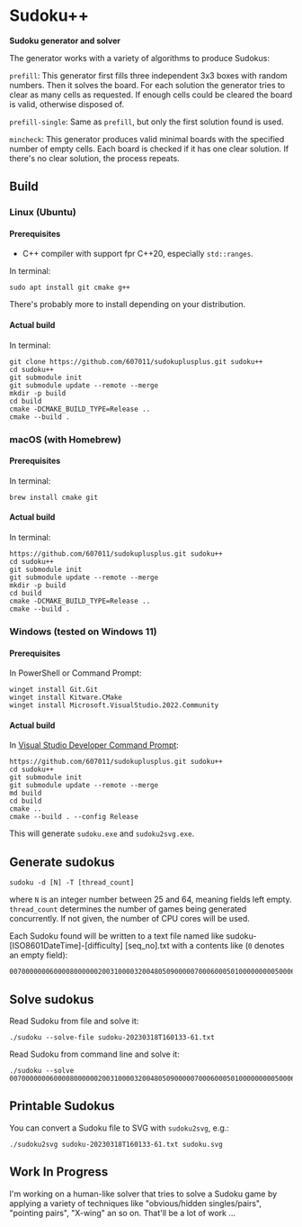 # Sudoku++

**Sudoku generator and solver**

The generator works with a variety of algorithms to produce Sudokus:

`prefill`: This generator first fills three independent 3x3 boxes with random numbers. Then it solves the board. For each solution the generator tries to clear as many cells as requested. If enough cells could be cleared the board is valid, otherwise disposed of.

`prefill-single`: Same as `prefill`, but only the first solution found is used.

`mincheck`: This generator produces valid minimal boards with the specified number of empty cells. Each board is checked if it has one clear solution. If there's no clear solution, the process repeats.

## Build

### Linux (Ubuntu)

#### Prerequisites

- C++ compiler with support fpr C++20, especially `std::ranges`.

In terminal:

```
sudo apt install git cmake g++
```

There's probably more to install depending on your distribution.

#### Actual build

In terminal:

```
git clone https://github.com/607011/sudokuplusplus.git sudoku++
cd sudoku++
git submodule init
git submodule update --remote --merge
mkdir -p build
cd build
cmake -DCMAKE_BUILD_TYPE=Release ..
cmake --build .
```

### macOS (with Homebrew)

#### Prerequisites

In terminal:

```
brew install cmake git
```

#### Actual build

In terminal:

```
https://github.com/607011/sudokuplusplus.git sudoku++
cd sudoku++
git submodule init
git submodule update --remote --merge
mkdir -p build
cd build
cmake -DCMAKE_BUILD_TYPE=Release ..
cmake --build .
```

### Windows (tested on Windows 11)

#### Prerequisites

In PowerShell or Command Prompt:

```
winget install Git.Git
winget install Kitware.CMake
winget install Microsoft.VisualStudio.2022.Community
```

#### Actual build

In [Visual Studio Developer Command Prompt](https://learn.microsoft.com/en-us/visualstudio/ide/reference/command-prompt-powershell?view=vs-2022):

```
https://github.com/607011/sudokuplusplus.git sudoku++
cd sudoku++
git submodule init
git submodule update --remote --merge
md build
cd build
cmake ..
cmake --build . --config Release
```

This will generate `sudoku.exe` and `sudoku2svg.exe`.


## Generate sudokus

```
sudoku -d [N] -T [thread_count]
```

where `N` is an integer number between 25 and 64, meaning fields left empty. `thread_count` determines the number of games being generated concurrently. If not given, the number of CPU cores will be used.

Each Sudoku found will be written to a text file named like sudoku-[ISO8601DateTime]-[difficulty] [seq_no].txt with a contents like (`0` denotes an empty field):

```
007000000060000800000020031000032004805090000070006000501000000000500060000400070
```

## Solve sudokus

Read Sudoku from file and solve it:

```
./sudoku --solve-file sudoku-20230318T160133-61.txt
```

Read Sudoku from command line and solve it:

```
./sudoku --solve 007000000060000800000020031000032004805090000070006000501000000000500060000400070
```

## Printable Sudokus

You can convert a Sudoku file to SVG with `sudoku2svg`, e.g.:

```
./sudoku2svg sudoku-20230318T160133-61.txt sudoku.svg
```


## Work In Progress

I'm working on a human-like solver that tries to solve a Sudoku game by applying a variety of techniques like "obvious/hidden singles/pairs", "pointing pairs", "X-wing" an so on. That'll be a lot of work …

